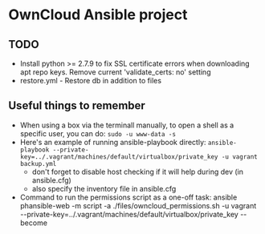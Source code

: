 # OwnCloud Ansible project

## TODO

* Install python >= 2.7.9 to fix SSL certificate errors when downloading apt repo keys. Remove current 'validate_certs: no' setting
* restore.yml - Restore db in addition to files

## Useful things to remember

* When using a box via the terminall manually, to open a shell as a specific user, you can do: `sudo -u www-data -s`
* Here's an example of running ansible-playbook directly: `ansible-playbook --private-key=../.vagrant/machines/default/virtualbox/private_key -u vagrant backup.yml`
	* don't forget to disable host checking if it will help during dev (in ansible.cfg)
	* also specify the inventory file in ansible.cfg
* Command to run the permissions script as a one-off task: ansible phansible-web -m script -a ./files/owncloud_permissions.sh -u vagrant --private-key=../.vagrant/machines/default/virtualbox/private_key --become
